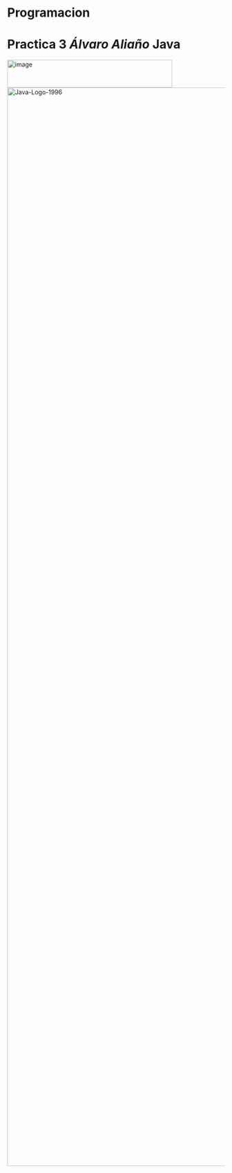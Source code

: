 # Programacion
# **Practica 3** *Álvaro Aliaño* **Java**
<img width="382" height="64" alt="image" src="https://github.com/user-attachments/assets/689550cc-cbca-40ec-a609-3a1dd68583ac" />
<img width="3962" height="2492" alt="Java-Logo-1996" src="https://github.com/user-attachments/assets/1b6f44d8-3752-4eba-b486-06115cd0a316" />
